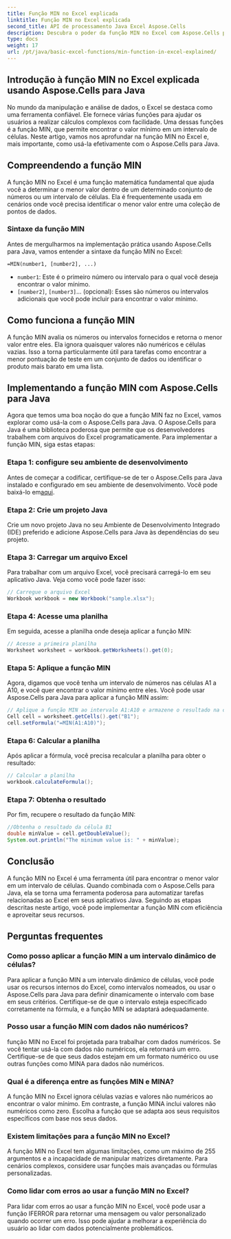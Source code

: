 ```yaml
---
title: Função MIN no Excel explicada
linktitle: Função MIN no Excel explicada
second_title: API de processamento Java Excel Aspose.Cells
description: Descubra o poder da função MIN no Excel com Aspose.Cells para Java. Aprenda a encontrar valores mínimos sem esforço.
type: docs
weight: 17
url: /pt/java/basic-excel-functions/min-function-in-excel-explained/
---
```


## Introdução à função MIN no Excel explicada usando Aspose.Cells para Java

No mundo da manipulação e análise de dados, o Excel se destaca como uma ferramenta confiável. Ele fornece várias funções para ajudar os usuários a realizar cálculos complexos com facilidade. Uma dessas funções é a função MIN, que permite encontrar o valor mínimo em um intervalo de células. Neste artigo, vamos nos aprofundar na função MIN no Excel e, mais importante, como usá-la efetivamente com o Aspose.Cells para Java.

## Compreendendo a função MIN

A função MIN no Excel é uma função matemática fundamental que ajuda você a determinar o menor valor dentro de um determinado conjunto de números ou um intervalo de células. Ela é frequentemente usada em cenários onde você precisa identificar o menor valor entre uma coleção de pontos de dados.

### Sintaxe da função MIN

Antes de mergulharmos na implementação prática usando Aspose.Cells para Java, vamos entender a sintaxe da função MIN no Excel:

```
=MIN(number1, [number2], ...)
```

- `number1`: Este é o primeiro número ou intervalo para o qual você deseja encontrar o valor mínimo.
- `[number2]`, `[number3]`... (opcional): Esses são números ou intervalos adicionais que você pode incluir para encontrar o valor mínimo.

## Como funciona a função MIN

A função MIN avalia os números ou intervalos fornecidos e retorna o menor valor entre eles. Ela ignora quaisquer valores não numéricos e células vazias. Isso a torna particularmente útil para tarefas como encontrar a menor pontuação de teste em um conjunto de dados ou identificar o produto mais barato em uma lista.

## Implementando a função MIN com Aspose.Cells para Java

Agora que temos uma boa noção do que a função MIN faz no Excel, vamos explorar como usá-la com o Aspose.Cells para Java. O Aspose.Cells para Java é uma biblioteca poderosa que permite que os desenvolvedores trabalhem com arquivos do Excel programaticamente. Para implementar a função MIN, siga estas etapas:

### Etapa 1: configure seu ambiente de desenvolvimento

 Antes de começar a codificar, certifique-se de ter o Aspose.Cells para Java instalado e configurado em seu ambiente de desenvolvimento. Você pode baixá-lo em[aqui](https://releases.aspose.com/cells/java/).

### Etapa 2: Crie um projeto Java

Crie um novo projeto Java no seu Ambiente de Desenvolvimento Integrado (IDE) preferido e adicione Aspose.Cells para Java às dependências do seu projeto.

### Etapa 3: Carregar um arquivo Excel

Para trabalhar com um arquivo Excel, você precisará carregá-lo em seu aplicativo Java. Veja como você pode fazer isso:

```java
// Carregue o arquivo Excel
Workbook workbook = new Workbook("sample.xlsx");
```

### Etapa 4: Acesse uma planilha

Em seguida, acesse a planilha onde deseja aplicar a função MIN:

```java
// Acesse a primeira planilha
Worksheet worksheet = workbook.getWorksheets().get(0);
```

### Etapa 5: Aplique a função MIN

Agora, digamos que você tenha um intervalo de números nas células A1 a A10, e você quer encontrar o valor mínimo entre eles. Você pode usar Aspose.Cells para Java para aplicar a função MIN assim:

```java
// Aplique a função MIN ao intervalo A1:A10 e armazene o resultado na célula B1
Cell cell = worksheet.getCells().get("B1");
cell.setFormula("=MIN(A1:A10)");
```

### Etapa 6: Calcular a planilha

Após aplicar a fórmula, você precisa recalcular a planilha para obter o resultado:

```java
// Calcular a planilha
workbook.calculateFormula();
```

### Etapa 7: Obtenha o resultado

Por fim, recupere o resultado da função MIN:

```java
//Obtenha o resultado da célula B1
double minValue = cell.getDoubleValue();
System.out.println("The minimum value is: " + minValue);
```

## Conclusão

A função MIN no Excel é uma ferramenta útil para encontrar o menor valor em um intervalo de células. Quando combinada com o Aspose.Cells para Java, ela se torna uma ferramenta poderosa para automatizar tarefas relacionadas ao Excel em seus aplicativos Java. Seguindo as etapas descritas neste artigo, você pode implementar a função MIN com eficiência e aproveitar seus recursos.

## Perguntas frequentes

### Como posso aplicar a função MIN a um intervalo dinâmico de células?

Para aplicar a função MIN a um intervalo dinâmico de células, você pode usar os recursos internos do Excel, como intervalos nomeados, ou usar o Aspose.Cells para Java para definir dinamicamente o intervalo com base em seus critérios. Certifique-se de que o intervalo esteja especificado corretamente na fórmula, e a função MIN se adaptará adequadamente.

### Posso usar a função MIN com dados não numéricos?

função MIN no Excel foi projetada para trabalhar com dados numéricos. Se você tentar usá-la com dados não numéricos, ela retornará um erro. Certifique-se de que seus dados estejam em um formato numérico ou use outras funções como MINA para dados não numéricos.

### Qual é a diferença entre as funções MIN e MINA?

A função MIN no Excel ignora células vazias e valores não numéricos ao encontrar o valor mínimo. Em contraste, a função MINA inclui valores não numéricos como zero. Escolha a função que se adapta aos seus requisitos específicos com base nos seus dados.

### Existem limitações para a função MIN no Excel?

A função MIN no Excel tem algumas limitações, como um máximo de 255 argumentos e a incapacidade de manipular matrizes diretamente. Para cenários complexos, considere usar funções mais avançadas ou fórmulas personalizadas.

### Como lidar com erros ao usar a função MIN no Excel?

Para lidar com erros ao usar a função MIN no Excel, você pode usar a função IFERROR para retornar uma mensagem ou valor personalizado quando ocorrer um erro. Isso pode ajudar a melhorar a experiência do usuário ao lidar com dados potencialmente problemáticos.